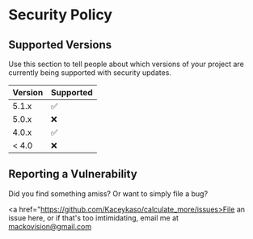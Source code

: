 # Security Policy

## Supported Versions

Use this section to tell people about which versions of your project are
currently being supported with security updates.

| Version | Supported          |
| ------- | ------------------ |
| 5.1.x   | :white_check_mark: |
| 5.0.x   | :x:                |
| 4.0.x   | :white_check_mark: |
| < 4.0   | :x:                |

## Reporting a Vulnerability

Did you find something amiss? Or want to simply file a bug? 

<a href="https://github.com/Kaceykaso/calculate_more/issues>File an issue here</a>, or if that's too imtimidating, email me at mackovision@gmail.com
